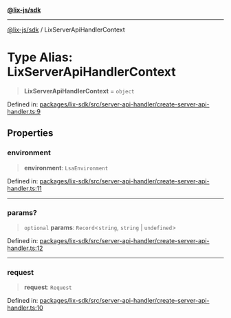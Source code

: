 [**@lix-js/sdk**](../README.md)

***

[@lix-js/sdk](../globals.md) / LixServerApiHandlerContext

# Type Alias: LixServerApiHandlerContext

> **LixServerApiHandlerContext** = `object`

Defined in: [packages/lix-sdk/src/server-api-handler/create-server-api-handler.ts:9](https://github.com/opral/monorepo/blob/e988989a407211f6aa9551fb06720fedf7059729/packages/lix-sdk/src/server-api-handler/create-server-api-handler.ts#L9)

## Properties

### environment

> **environment**: `LsaEnvironment`

Defined in: [packages/lix-sdk/src/server-api-handler/create-server-api-handler.ts:11](https://github.com/opral/monorepo/blob/e988989a407211f6aa9551fb06720fedf7059729/packages/lix-sdk/src/server-api-handler/create-server-api-handler.ts#L11)

***

### params?

> `optional` **params**: `Record`\<`string`, `string` \| `undefined`\>

Defined in: [packages/lix-sdk/src/server-api-handler/create-server-api-handler.ts:12](https://github.com/opral/monorepo/blob/e988989a407211f6aa9551fb06720fedf7059729/packages/lix-sdk/src/server-api-handler/create-server-api-handler.ts#L12)

***

### request

> **request**: `Request`

Defined in: [packages/lix-sdk/src/server-api-handler/create-server-api-handler.ts:10](https://github.com/opral/monorepo/blob/e988989a407211f6aa9551fb06720fedf7059729/packages/lix-sdk/src/server-api-handler/create-server-api-handler.ts#L10)
